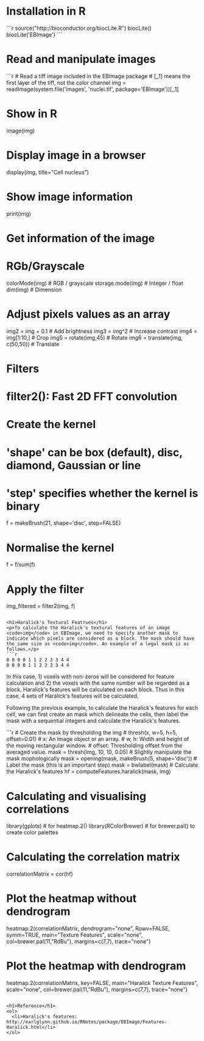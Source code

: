 <H1>Installation in R</h1>
```r
source("http://bioconductor.org/biocLite.R")
biocLite()
biocLite('EBImage')
```

<h1>Read and manipulate images</h1>
```r
# Read a tiff image included in the EBImage package
# [,,1] means the first layer of the tiff, not the color channel
img = readImage(system.file('images', 'nuclei.tif', package='EBImage'))[,,1]

# Show in R
image(img)

# Display image in a browser
display(img, title="Cell nucleus")

# Show image information
print(img)

# Get information of the image
# RGb/Grayscale
colorMode(img)                  # RGB / grayscale
storage.mode(img)               # Integer / float
dim(img)                        # Dimension

# Adjust pixels values as an array
img2 = img + 0.1                # Add brightness
img3 = img^2                    # Increase contrast
img4 = img[1:10,]               # Crop
img5 = rotate(img,45)           # Rotate
img6 = translate(img, c(50,50)) # Translate

# Filters
# filter2(): Fast 2D FFT convolution
# Create the kernel
# 'shape' can be box (default), disc, diamond, Gaussian or line
# 'step' specifies whether the kernel is binary
f = makeBrush(21, shape='disc', step=FALSE)
# Normalise the kernel
f = f/sum(f)
# Apply the filter
img_filtered = filter2(img, f)
```

<h1>Haralick's Textural Featrues</h1>
<p>To calculate the Haralick's textural features of an image <code>img</code> in EBImage, we need to specify another mask to indicate which pixels are considered as a block. The mask should have the same size as <code>img</code>. An example of a legal mask is as follows.</p>
```r
0 0 0 0 1 1 2 2 3 3 4 4
0 0 0 0 1 1 2 2 3 3 4 4
```
<p>In this case, 1) voxels with non-zeros will be considered for feature calculation and 2) the voxels with the same number will be regarded as a block. Haralick's features will be calculated on each block. Thus in this case, 4 sets of Haralick's features will be calculated.</p>
<p>Following the previous example, to calculate the Haralick's features for each cell, we can first create an mask which delineate the cells, then label the mask with a sequential integers and calculate the Haralick's features.</p>
```r
# Create the mask by thresholding the img
# thresh(x, w=5, h=5, offset=0.01)
#   x:        An Image object or an array.
#   w, h:     Width and height of the moving rectangular window.
#   offset:   Thresholding offset from the averaged value.
mask = thresh(img, 10, 10, 0.05)
# Slightly manipulate the mask mophologically
mask = opening(mask, makeBrush(5, shape='disc'))
# Label the mask (this is an important step)
mask = bwlabel(mask)
# Calculate the Haralick's features
hf = computeFeatures.haralick(mask, img)

# Calculating and visualising correlations
library(gplots)         # for heatmap.2()
library(RColorBrewer)   # for brewer.pal() to create color palettes

# Calculating the correlation matrix
correlationMatrix = cor(hf)

# Plot the heatmap without dendrogram
heatmap.2(correlationMatrix,
          dendrogram="none", 
          Rowv=FALSE, 
          symm=TRUE,
          main="Texture Features",
          scale="none", 
          col=brewer.pal(11,"RdBu"), 
          margins=c(7,7), 
          trace="none")
          
# Plot the heatmap with dendrogram
heatmap.2(correlationMatrix,
          key=FALSE,
          main="Haralick Texture Features",
          scale="none", 
          col=brewer.pal(11,"RdBu"), 
          margins=c(7,7), 
          trace="none")
```

<h1>Reference</h1>
<ol>
  <li>Haralick's features: http://earlglynn.github.io/RNotes/package/EBImage/Features-Haralick.html</li>
</ol>
